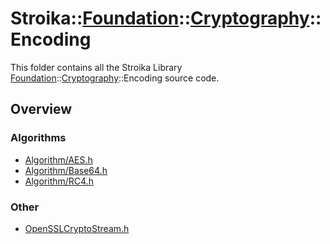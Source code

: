 # Stroika::[Foundation](../../ReadMe.md)::[Cryptography](../ReadMe.md)::Encoding

This folder contains all the Stroika Library [Foundation](../../ReadMe.md)::[Cryptography](../ReadMe.md)::Encoding source code.

## Overview

### Algorithms

- [Algorithm/AES.h](Algorithm/AES.h)
- [Algorithm/Base64.h](Algorithm/Base64.h)
- [Algorithm/RC4.h](Algorithm/RC4.h)

### Other

- [OpenSSLCryptoStream.h](OpenSSLCryptoStream.h)

